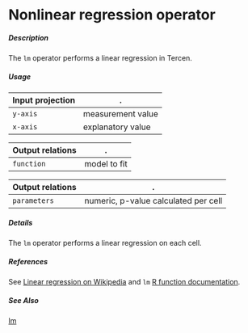 # Nonlinear regression operator

##### Description

The `lm` operator performs a linear regression in Tercen.

##### Usage

Input projection|.
---|---
`y-axis`| measurement value
`x-axis`| explanatory value

Output relations|.
---|---
`function`| model to fit

Output relations|.
---|---
`parameters`| numeric, p-value calculated per cell

##### Details

The `lm` operator performs a linear regression on each cell.

##### References

See [Linear regression on Wikipedia](https://en.wikipedia.org/wiki/Linear_regression) and
`lm` [R function documentation](https://www.rdocumentation.org/packages/stats/versions/3.6.2/topics/lm).

##### See Also

[lm](https://github.com/tercen/lm_operator)

